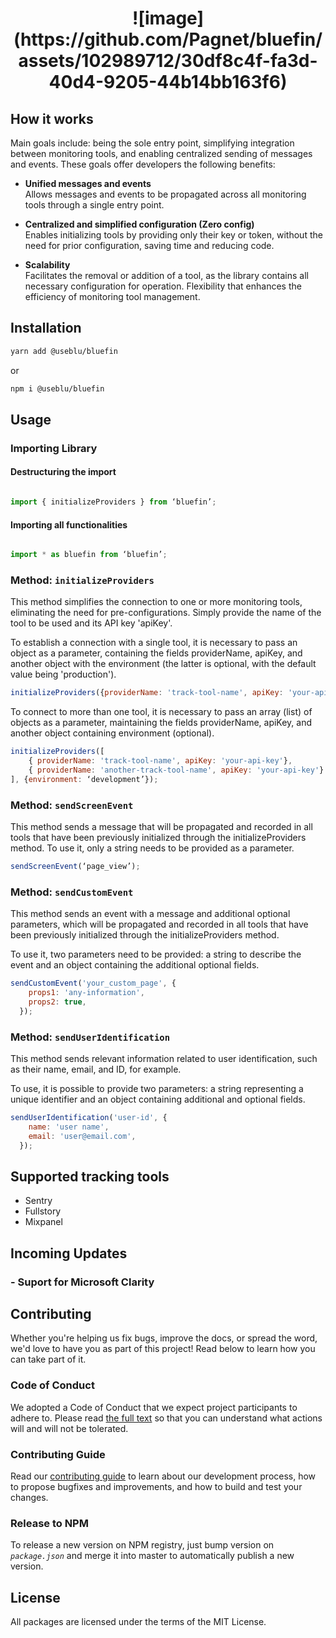 <h1 align="center">
 ![image](https://github.com/Pagnet/bluefin/assets/102989712/30df8c4f-fa3d-40d4-9205-44b14bb163f6)
</h1>

## How it works
Main goals include: being the sole entry point, simplifying integration between monitoring tools, and enabling centralized sending of messages and events.
These goals offer developers the following benefits:

- **Unified messages and events** <br>
  Allows messages and events to be propagated across all monitoring tools through a single entry point.

- **Centralized and simplified configuration (Zero config)** <br>
  Enables initializing tools by providing only their key or token, without the need for prior configuration, saving time and reducing code.

- **Scalability** <br>
  Facilitates the removal or addition of a tool, as the library contains all necessary configuration for operation. Flexibility that enhances the efficiency of monitoring tool management.


## Installation
```sh
yarn add @useblu/bluefin
```
or
```sh
npm i @useblu/bluefin
```
## Usage
### Importing Library

#### Destructuring the import
```js

import { initializeProviders } from ‘bluefin’;

```
#### Importing all functionalities
```js

import * as bluefin from ‘bluefin’;

```

### Method: `initializeProviders`
This method simplifies the connection to one or more monitoring tools, eliminating the need for pre-configurations. Simply provide the name of the tool to be used and its API key 'apiKey'.

To establish a connection with a single tool, it is necessary to pass an object as a parameter, containing the fields providerName, apiKey, and another object with the environment (the latter is optional, with the default value being 'production').
```js
initializeProviders({providerName: 'track-tool-name', apiKey: 'your-api-key'}, {environment: ‘development’});
```

To connect to more than one tool, it is necessary to pass an array (list) of objects as a parameter, maintaining the fields providerName, apiKey, and another object containing environment (optional).
```js
initializeProviders([
    { providerName: 'track-tool-name', apiKey: 'your-api-key'},
    { providerName: 'another-track-tool-name', apiKey: 'your-api-key'}
], {environment: ‘development’});
```

### Method: `sendScreenEvent`
This method sends a message that will be propagated and recorded in all tools that have been previously initialized through the initializeProviders method. To use it, only a string needs to be provided as a parameter.
```js
sendScreenEvent(‘page_view’);
```

### Method: `sendCustomEvent`
This method sends an event with a message and additional optional parameters, which will be propagated and recorded in all tools that have been previously initialized through the initializeProviders method.

To use it, two parameters need to be provided: a string to describe the event and an object containing the additional optional fields.
```js
sendCustomEvent('your_custom_page', {
    props1: 'any-information',
    props2: true,
  });
```

### Method: `sendUserIdentification`
This method sends relevant information related to user identification, such as their name, email, and ID, for example.

To use, it is possible to provide two parameters: a string representing a unique identifier and an object containing additional and optional fields.
```js
sendUserIdentification('user-id', {
    name: 'user name',
    email: 'user@email.com',
  });
```

## Supported tracking tools
- Sentry
- Fullstory
- Mixpanel

## Incoming Updates
### - Suport for Microsoft Clarity

## Contributing
Whether you're helping us fix bugs, improve the docs, or spread the word, we'd love to have you as part of this project! Read below to learn how you can take part of it.
### Code of Conduct
We adopted a Code of Conduct that we expect project participants to adhere to. Please read [the full text](.github/CODE_OF_CONDUCT.md) so that you can understand what actions will and will not be tolerated.
### Contributing Guide
Read our [contributing guide](.github/CONTRIBUTING.md) to learn about our development process, how to propose bugfixes and improvements, and how to build and test your changes.
### Release to NPM
To release a new version on NPM registry, just bump version on *`package.json`* and merge it into master to automatically publish a new version.
## License
All packages are licensed under the terms of the MIT License.
